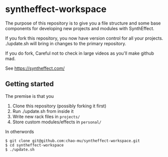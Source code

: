 # syntheffect-workspace

The purpose of this repository is to give you a file structure and some base components for developing new projects and modules
with SynthEffect.

If you fork this repository, you now have version control for all your projects. ./update.sh will bring in changes to the primary repository.

If you do fork, Careful not to check in large videos as you'll make github mad.

See https://syntheffect.com/

## Getting started

The premise is that you

1) Clone this repository (possibly forking it first)
2) Run ./update.sh from inside it
3) Write new rack files in `projects/`
4) Store custom modules/effects in `personal/`

In otherwords

```
$ git clone git@github.com:chao-mu/syntheffect-workspace.git
$ cd syntheffect-workspace
$ ./update.sh
```
